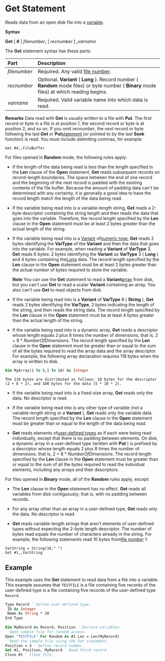 
# Get Statement

Reads data from an open disk file into a [variable](b8bdf64f-5920-1ae9-16d0-b26d09524a30.md).

 **Syntax**

 **Get** [ **#** ] _filenumber_**,** [ _recnumber_ ] **,**_varname_

The  **Get** statement syntax has these parts:


|**Part**|**Description**|
|:-----|:-----|
| _filenumber_|Required. Any valid [file number](b8bdf64f-5920-1ae9-16d0-b26d09524a30.md).|
| _recnumber_|Optional.  **Variant** ( **Long** ). Record number ( **Random** mode files) or byte number ( **Binary** mode files) at which reading begins.|
| _varname_|Required. Valid variable name into which data is read.|
 **Remarks**
Data read with  **Get** is usually written to a file with **Put**.
The first record or byte in a file is at position 1, the second record or byte is at position 2, and so on. If you omit  _recnumber_, the next record or byte following the last **Get** or **Put**[statement](b8bdf64f-5920-1ae9-16d0-b26d09524a30.md) (or pointed to by the last **Seek** function) is read. You must include delimiting commas, for example:



```
Get #4,,FileBuffer 

```

For files opened in  **Random** mode, the following rules apply:


- If the length of the data being read is less than the length specified in the  **Len** clause of the **Open** statement, **Get** reads subsequent records on record-length boundaries. The space between the end of one record and the beginning of the next record is padded with the existing contents of the file buffer. Because the amount of padding data can't be determined with any certainty, it is generally a good idea to have the record length match the length of the data being read.
    
- If the variable being read into is a variable-length string,  **Get** reads a 2-byte descriptor containing the string length and then reads the data that goes into the variable. Therefore, the record length specified by the **Len** clause in the **Open** statement must be at least 2 bytes greater than the actual length of the string.
    
- If the variable being read into is a [Variant](b8bdf64f-5920-1ae9-16d0-b26d09524a30.md) of[numeric type](b8bdf64f-5920-1ae9-16d0-b26d09524a30.md),  **Get** reads 2 bytes identifying the **VarType** of the **Variant** and then the data that goes into the variable. For example, when reading a **Variant** of **VarType** 3, **Get** reads 6 bytes: 2 bytes identifying the **Variant** as **VarType** 3 ( **Long** ) and 4 bytes containing the[Long](b8bdf64f-5920-1ae9-16d0-b26d09524a30.md) data. The record length specified by the **Len** clause in the **Open** statement must be at least 2 bytes greater than the actual number of bytes required to store the variable.
    
     **Note**  You can use the  **Get** statement to read a **Variant**[array](b8bdf64f-5920-1ae9-16d0-b26d09524a30.md) from disk, but you can't use **Get** to read a scalar **Variant** containing an array. You also can't use **Get** to read objects from disk.
- If the variable being read into is a  **Variant** of **VarType** 8 ( **String** ), **Get** reads 2 bytes identifying the **VarType**, 2 bytes indicating the length of the string, and then reads the string data. The record length specified by the **Len** clause in the **Open** statement must be at least 4 bytes greater than the actual length of the string.
    
- If the variable being read into is a dynamic array,  **Get** reads a descriptor whose length equals 2 plus 8 times the number of dimensions, that is, 2 + 8 * _NumberOfDimensions_. The record length specified by the **Len** clause in the **Open** statement must be greater than or equal to the sum of all the bytes required to read the array data and the array descriptor. For example, the following array declaration requires 118 bytes when the array is written to disk.
    
```vb
Dim MyArray(1 To 5,1 To 10) As Integer 

  ```


    The 118 bytes are distributed as follows: 18 bytes for the descriptor (2 + 8 * 2), and 100 bytes for the data (5 * 10 * 2).
    
- If the variable being read into is a fixed-size array,  **Get** reads only the data. No descriptor is read.
    
- If the variable being read into is any other type of variable (not a variable-length string or a  **Variant** ), **Get** reads only the variable data. The record length specified by the **Len** clause in the **Open** statement must be greater than or equal to the length of the data being read.
    
-  **Get** reads elements of[user-defined types](b8bdf64f-5920-1ae9-16d0-b26d09524a30.md) as if each were being read individually, except that there is no padding between elements. On disk, a dynamic array in a user-defined type (written with **Put** ) is prefixed by a descriptor whose length equals 2 plus 8 times the number of dimensions, that is, 2 + 8 * _NumberOfDimensions_. The record length specified by the **Len** clause in the **Open** statement must be greater than or equal to the sum of all the bytes required to read the individual elements, including any arrays and their descriptors.
    

For files opened in  **Binary** mode, all of the **Random** rules apply, except:


- The  **Len** clause in the **Open** statement has no effect. **Get** reads all variables from disk contiguously; that is, with no padding between records.
    
- For any array other than an array in a user-defined type,  **Get** reads only the data. No descriptor is read.
    
-  **Get** reads variable-length strings that aren't elements of user-defined types without expecting the 2-byte length descriptor. The number of bytes read equals the number of characters already in the string. For example, the following statements read 10 bytes from[file number](b8bdf64f-5920-1ae9-16d0-b26d09524a30.md) 1:
    
  ```
  VarString = String(10," ") 
Get #1,,VarString 

  ```


    
    


## Example

This example uses the  **Get** statement to read data from a file into a variable. This example assumes that `TESTFILE` is a file containing five records of the user-defined type is a file containing five records of the user-defined type `Record`.


```vb
Type Record ' Define user-defined type. 
 ID As Integer 
 Name As String * 20 
End Type 
 
Dim MyRecord As Record, Position ' Declare variables. 
' Open sample file for random access. 
Open "TESTFILE" For Random As #1 Len = Len(MyRecord) 
' Read the sample file using the Get statement. 
Position = 3 ' Define record number. 
Get #1, Position, MyRecord ' Read third record. 
Close #1 ' Close file. 

```

